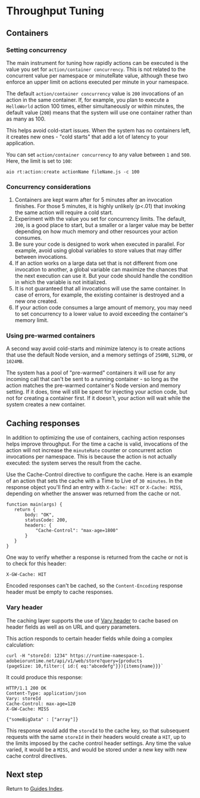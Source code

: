 # Throughput Tuning

## Containers

### Setting concurrency

The main instrument for tuning how rapidly actions can be executed is the value you set for `action/container concurrency`. This is not related to the concurrent value per namespace or minuteRate value, although these two enforce an upper limit on actions executed per minute in your namespace.

The default `action/container concurrency` value is `200` invocations of an action in the same container. If, for example, you plan to execute a `HelloWorld` action 100 times, either simultaneously or within minutes, the default value (`200`) means that the system will use one container rather than as many as 100.

This helps avoid cold-start issues. When the system has no containers left, it creates new ones - "cold starts" that add a lot of latency to your application.

You can set `action/container concurrency` to any value between `1` and `500`. Here, the limit is set to `100`:

```
aio rt:action:create actionName fileName.js -c 100
```

### Concurrency considerations

1. Containers are kept warm after for 5 minutes after an invocation finishes. For those 5 minutes, it is highly unlikely (p\<.01) that invoking the same action will require a cold start.
2. Experiment with the value you set for concurrency limits. The default, `200`, is a good place to start, but a smaller or a larger value may be better depending on how much memory and other resources your action consumes.  
3. Be sure your code is designed to work when executed in parallel. For example, avoid using global variables to store values that may differ between invocations.
4. If an action works on a large data set that is not different from one invocation to another, a global variable can maximize the chances that the next execution can use it. But your code should handle the condition in which the variable is not initialized.
5. It is not guaranteed that all invocations will use the same container. In case of errors, for example, the existing container is destroyed and a new one created.
6. If your action code consumes a large amount of memory, you may need to set concurrency to a lower value to avoid exceeding the container's memory limit.

### Using pre-warmed containers

A second way avoid cold-starts and minimize latency is to create actions that use the default Node version, and a memory settings of `256MB`, `512MB`, or `1024MB`. 

The system has a pool of "pre-warmed" containers it will use for any incoming call that can't be sent to a running container - so long as the action matches the pre-warmed container's Node version and memory setting. If it does, time will still be spent for injecting your action code, but not for creating a container first. If it doesn't, your action will wait while the system creates a new container.

## Caching responses

In addition to optimizing the use of containers, caching action responses helps improve throughput. For the time a cache is valid, invocations of the action will not increase the `minuteRate` counter or concurrent action invocations per namespace. This is because the action is not actually executed: the system serves the result from the cache.

Use the Cache-Control directive to configure the cache. Here is an example of an action that sets the cache with a Time to Live of `30 minutes`. In the response object you'll find an entry with `X-Cache: HIT` or `X-Cache: MISS`, depending on whether the answer was returned from the cache or not. 

```
function main(args) {
   return {
       body: "OK",
       statusCode: 200,
       headers: {
           "Cache-Control": "max-age=1800"
       }
   }
}
```

One way to verify whether a response is returned from the cache or not is to check for this header:

```
X-GW-Cache: HIT
```

<InlineAlert slots="text"/>

Encoded responses can't be cached, so the `Content-Encoding` response header must be empty to cache responses. 

### Vary header

The caching layer supports the use of [Vary header](https://developer.mozilla.org/en-US/docs/Web/HTTP/Headers/Vary) to cache based on header fields as well as on URL and query parameters.

This action responds to certain header fields while doing a complex calculation:

```
curl -H "storeId: 1234" https://runtime-namespace-1.
adobeioruntime.net/api/v1/web/store?query={products
(pageSize: 10,filter:{ id:{ eq:"abcedefg"}}){items{name}}}`
```

It could produce this response:

```
HTTP/1.1 200 OK
Content-Type: application/json
Vary: storeId
Cache-Control: max-age=120
X-GW-Cache: MISS

{"someBigData" : ["array"]}
```

This response would add the `storeId` to the cache key, so that subsequent requests with the same `storeId` in their headers would create a `HIT`, up to the limits imposed by the cache control header settings. Any time the value varied, it would be a `MISS`, and would be stored under a new key with new cache control directives.

## Next step

Return to [Guides Index](../index.md).
